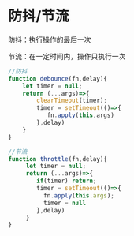 # 防抖/节流

防抖：执行操作的最后一次

节流：在一定时间内，操作只执行一次

```javascript
//防抖
function debounce(fn,delay){
    let timer = null;
    return (...args)=>{
        clearTimeout(timer);
        timer = setTimeout(()=>{
           fn.apply(this,args)
        },delay)
    }
}
```

```javascript
//节流
function throttle(fn,delay){
     let timer = null;
     return (...args)=>{
        if(timer) return;
        timer = setTimeout(()=>{
          fn.apply(this.args);
          timer = null
        },delay)    
     }
}
```
